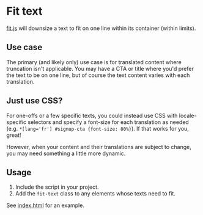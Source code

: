 # Fit text

[fit.js](fit.js) will downsize a text to fit on one line within its container (within limits).

## Use case

The primary (and likely only) use case is for translated content where truncation isn't applicable. You may have a CTA or title where you'd prefer the text to be on one line, but of course the text content varies with each translation.

## Just use CSS?
For one-offs or a few specific texts, you could instead use CSS with locale-specific selectors and specify a font-size for each translation as needed (e.g. `*[lang='fr'] #signup-cta {font-size: 80%}`). If that works for you, great!

However, when your content and their translations are subject to change, you may need something a little more dynamic.

## Usage
1. Include the script in your project.
2. Add the `fit-text` class to any elements whose texts need to fit.

See [index.html](index.html) for an example.